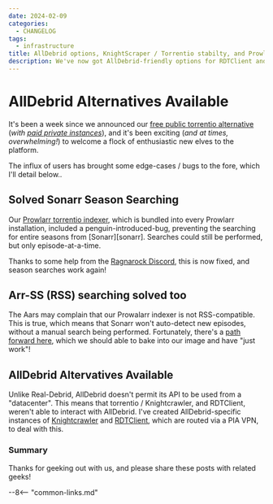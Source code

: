 ```yaml
---
date: 2024-02-09
categories:
  - CHANGELOG
tags:
  - infrastructure
title: AllDebrid options, KnightScraper / Torrentio stabilty, and Prowlarr indexer fixes
description: We've now got AllDebrid-friendly options for RDTClient and Torrentio / Knightcrawler, and season packs are working in Sonarr!
---
```


# AllDebrid Alternatives Available

It's been a week since we announced our [free public torrentio alternative](https://torrentio.elfhosted.com) (*with [paid private instances](https://store.elfhosted.com/product/knightcrawler/)*), and it's been exciting (*and at times, overwhelming!*) to welcome a flock of enthusiastic new elves to the platform.

The influx of users has brought some edge-cases / bugs to the fore, which I'll detail below..

<!-- more -->

## Solved Sonarr Season Searching

Our [Prowlarr torrentio indexer](https://github.com/geek-cookbook/elfhosted-prowlarr-indexers/tree/main/Custom), which is bundled into every Prowlarr installation, included a penguin-introduced-bug, preventing the searching for entire seasons from [Sonarr][sonarr]. Searches could still be performed, but only episode-at-a-time.

Thanks to some help from the [Ragnarock Discord](https://discord.gg/wDgVdH8vNM), this is now fixed, and season searches work again!

## Arr-SS (RSS) searching solved too

The Aars may complain that our Prowalarr indexer is not RSS-compatible. This is true, which means that Sonarr won't auto-detect new episodes, without a manual search being performed. Fortunately, there's a [path forward here](https://github.com/Pukabyte/scannarr), which we should able to bake into our image and have "just work"!

## AllDebrid Altervatives Available

Unlike Real-Debrid, AllDebrid doesn't permit its API to be used from a "datacenter". This means that torrentio / Knightcrawler, and RDTClient, weren't able to interact with AllDebrid. I've created AllDebrid-specific instances of [Knightcrawler](https://store.elfhosted.com/product/knightcrawler-vpn) and [RDTClient](https://store.elfhosted.com/product/rdtclient-alldebrid), which are routed via a PIA VPN, to deal with this.

### Summary

Thanks for geeking out with us, and please share these posts with related geeks!

--8<-- "common-links.md"

[^1]: Includes 2 x 26 new sharded flux pods!